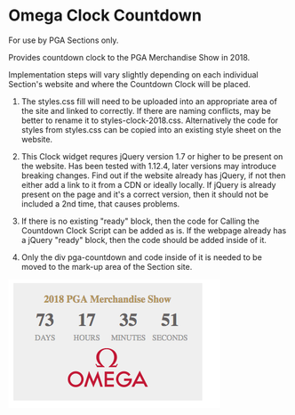 # Omega Clock Countdown
For use by PGA Sections only.

Provides countdown clock to the PGA Merchandise Show in 2018.

Implementation steps will vary slightly depending on each individual Section's website and where the Countdown Clock will be placed.

1. The styles.css fill will need to be uploaded into an appropriate area of the site and linked to correctly.  If there are naming conflicts, may be better to rename it to styles-clock-2018.css.  Alternatively the code for styles from styles.css can be copied into an existing style sheet on the website.

2. This Clock widget requres jQuery version 1.7 or higher to be present on the website. Has been tested with 1.12.4, later versions may introduce breaking changes.  Find out if the website already has jQuery, if not then either add a link to it from a CDN or ideally locally. If jQuery is already present on the page and it's a correct version, then it should not be included a 2nd time, that causes problems.

3. If there is no existing "ready" block, then the code for Calling the Countdown Clock Script can be added as is. If the webpage already has a jQuery "ready" block, then the code should be added inside of it.

4. Only the div pga-countdown and code inside of it is needed to be moved to the mark-up area of the Section site.

![PGA Merchandise Countdown Clock](example.png)
